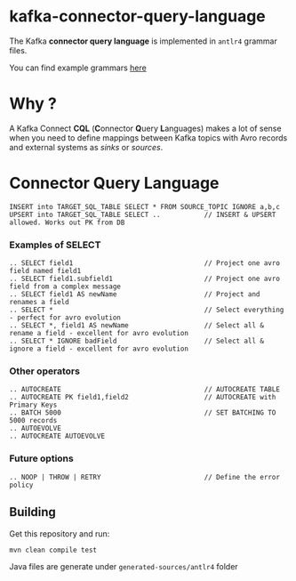 # kafka-connector-query-language

The Kafka **connector query language** is implemented in `antlr4` grammar files.

You can find example grammars <a href="https://github.com/antlr/grammars-v4">here</a>

# Why ?

A Kafka Connect **CQL** (**C**onnector **Q**uery **L**anguages) makes a lot of sense when you need to define mappings between 
Kafka topics with Avro records and external systems as _sinks_ or _sources_. 

# Connector Query Language 

    INSERT into TARGET_SQL_TABLE SELECT * FROM SOURCE_TOPIC IGNORE a,b,c
    UPSERT into TARGET_SQL_TABLE SELECT ..           // INSERT & UPSERT allowed. Works out PK from DB

### Examples of SELECT

    .. SELECT field1                                 // Project one avro field named field1
    .. SELECT field1.subfield1                       // Project one avro field from a complex message
    .. SELECT field1 AS newName                      // Project and renames a field
    .. SELECT *                                      // Select everything - perfect for avro evolution
    .. SELECT *, field1 AS newName                   // Select all & rename a field - excellent for avro evolution
    .. SELECT * IGNORE badField                      // Select all & ignore a field - excellent for avro evolution

### Other operators

    .. AUTOCREATE                                    // AUTOCREATE TABLE
    .. AUTOCREATE PK field1,field2                   // AUTOCREATE with Primary Keys
    .. BATCH 5000                                    // SET BATCHING TO 5000 records
    .. AUTOEVOLVE
    .. AUTOCREATE AUTOEVOLVE

### Future options

    .. NOOP | THROW | RETRY                          // Define the error policy 
    
## Building

Get this repository and run:

    mvn clean compile test

Java files are generate under `generated-sources/antlr4` folder